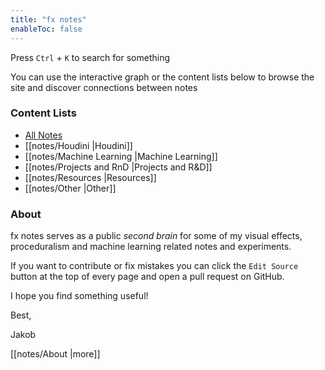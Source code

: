 ```yaml
---
title: "fx notes"
enableToc: false
---
```


Press `Ctrl` + `K` to search for something 

You can use the interactive graph or the content lists below to browse the site and discover connections between notes

### Content Lists
- [All Notes](/notes)
- [[notes/Houdini |Houdini]]
- [[notes/Machine Learning |Machine Learning]]
- [[notes/Projects and RnD |Projects and R&D]]
- [[notes/Resources |Resources]]
- [[notes/Other |Other]]

### About 
fx notes serves as a public *second brain* for some of my visual effects, proceduralism and machine learning related notes and experiments.

If you want to contribute or fix mistakes you can click the `Edit Source` button at the top of every page and open a pull request on GitHub.

I hope you find something useful!

Best,

Jakob

[[notes/About |more]]



